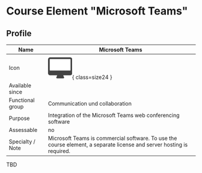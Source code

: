 # Course Element "Microsoft Teams"

## Profile

Name | Microsoft Teams
---------|----------
Icon | ![Microsoft Teams Icon](assets/course_element_microsoft_teams_icon.png){ class=size24  }
Available since | 
Functional group | Communication und collaboration
Purpose | Integration of the Microsoft Teams web conferencing software 
Assessable | no
Specialty / Note | Microsoft Teams is commercial software. To use the course element, a separate license and server hosting is required.


TBD
  

